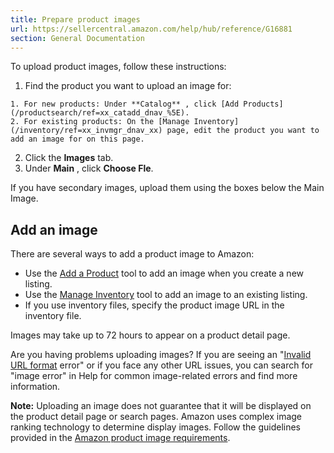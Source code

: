 ```yaml
---
title: Prepare product images
url: https://sellercentral.amazon.com/help/hub/reference/G16881
section: General Documentation
---
```


To upload product images, follow these instructions:  

  1. Find the product you want to upload an image for:  

    1. For new products: Under **Catalog** , click [Add Products](/productsearch/ref=xx_catadd_dnav_%5E). 
    2. For existing products: On the [Manage Inventory](/inventory/ref=xx_invmgr_dnav_xx) page, edit the product you want to add an image for on this page.
  2. Click the **Images** tab.
  3. Under **Main** , click **Choose Fle**. 

If you have secondary images, upload them using the boxes below the Main
Image.

##  Add an image

There are several ways to add a product image to Amazon:

  * Use the [Add a Product](/productsearch/ref=xx_addlisting_dnav_help) tool to add an image when you create a new listing.
  * Use the [Manage Inventory](/inventory/ref=xx_invmgr_dnav_xx) tool to add an image to an existing listing.
  * If you use inventory files, specify the product image URL in the inventory file.

Images may take up to 72 hours to appear on a product detail page.

Are you having problems uploading images? If you are seeing an "[Invalid URL
format](/gp/help/30601) error" or if you face any other URL issues, you can
search for "image error" in Help for common image-related errors and find more
information.

**Note:** Uploading an image does not guarantee that it will be displayed on
the product detail page or search pages. Amazon uses complex image ranking
technology to determine display images. Follow the guidelines provided in the
[Amazon product image requirements](/gp/help/G1881).

##

##

